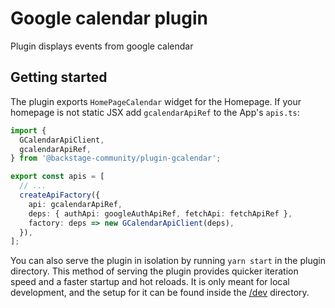 # Google calendar plugin

Plugin displays events from google calendar

## Getting started

The plugin exports `HomePageCalendar` widget for the Homepage.
If your homepage is not static JSX add `gcalendarApiRef` to the App's `apis.ts`:

```ts
import {
  GCalendarApiClient,
  gcalendarApiRef,
} from '@backstage-community/plugin-gcalendar';

export const apis = [
  // ...
  createApiFactory({
    api: gcalendarApiRef,
    deps: { authApi: googleAuthApiRef, fetchApi: fetchApiRef },
    factory: deps => new GCalendarApiClient(deps),
  }),
];
```

You can also serve the plugin in isolation by running `yarn start` in the plugin directory.
This method of serving the plugin provides quicker iteration speed and a faster startup and hot reloads.
It is only meant for local development, and the setup for it can be found inside the [/dev](./dev) directory.
